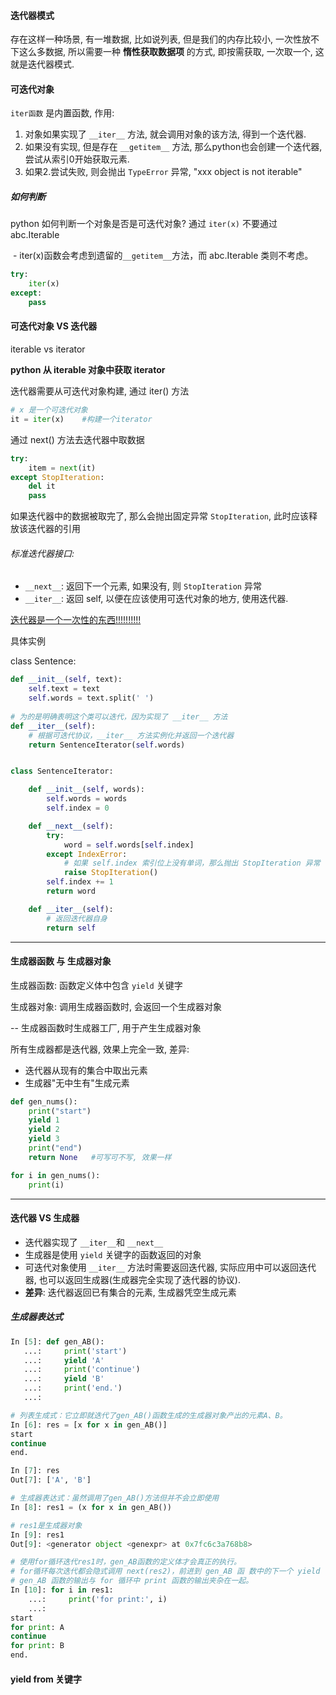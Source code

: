 #### 迭代器模式

存在这样一种场景, 有一堆数据, 比如说列表, 但是我们的内存比较小, 一次性放不下这么多数据, 所以需要一种 **惰性获取数据项** 的方式, 即按需获取, 一次取一个, 这就是迭代器模式.



#### 可迭代对象



`iter函数` 是内置函数, 作用:

1. 对象如果实现了 `__iter__` 方法, 就会调用对象的该方法, 得到一个迭代器.
2. 如果没有实现, 但是存在 `__getitem__` 方法, 那么python也会创建一个迭代器, 尝试从索引0开始获取元素.
3. 如果2.尝试失败, 则会抛出 `TypeError` 异常, "xxx object is not iterable"



##### 如何判断

python 如何判断一个对象是否是可迭代对象? 通过 `iter(x)` 不要通过 abc.Iterable

​	- iter(x)函数会考虑到遗留的`__getitem__`方法，而 abc.Iterable 类则不考虑。

```python
try:
	iter(x)
except:
	pass
```



#### 可迭代对象 VS 迭代器

iterable vs iterator

**python 从 iterable 对象中获取 iterator**

迭代器需要从可迭代对象构建, 通过 iter() 方法

```python
# x 是一个可迭代对象
it = iter(x)    #构建一个iterator
```

通过 next() 方法去迭代器中取数据

```python
try:
	item = next(it)
except StopIteration:
    del it
	pass
```

如果迭代器中的数据被取完了, 那么会抛出固定异常 `StopIteration`, 此时应该释放该迭代器的引用

###### 标准迭代器接口:

- `__next__`: 返回下一个元素, 如果没有, 则 `StopIteration` 异常
- `__iter__`: 返回 self, 以便在应该使用可迭代对象的地方, 使用迭代器.

<u>迭代器是一个一次性的东西!!!!!!!!!!</u>



具体实例

class Sentence:

```python
def __init__(self, text):
    self.text = text
    self.words = text.split(' ')
    
# 为的是明确表明这个类可以迭代，因为实现了 __iter__ 方法
def __iter__(self):
    # 根据可迭代协议，__iter__ 方法实例化并返回一个迭代器
    return SentenceIterator(self.words)


class SentenceIterator:

    def __init__(self, words):
        self.words = words
        self.index = 0

    def __next__(self):
        try:
            word = self.words[self.index]
        except IndexError:
            # 如果 self.index 索引位上没有单词，那么抛出 StopIteration 异常
            raise StopIteration()
        self.index += 1
        return word

    def __iter__(self):
        # 返回迭代器自身
        return self
```





---

#### 生成器函数 与 生成器对象

生成器函数: 函数定义体中包含 `yield` 关键字

生成器对象: 调用生成器函数时, 会返回一个生成器对象

-- 生成器函数时生成器工厂, 用于产生生成器对象

所有生成器都是迭代器, 效果上完全一致, 差异:

- 迭代器从现有的集合中取出元素
- 生成器"无中生有"生成元素

```python
def gen_nums():
    print("start")
    yield 1
    yield 2
    yield 3
    print("end")
    return None   #可写可不写, 效果一样

for i in gen_nums():
    print(i)
```

---

#### 迭代器 VS 生成器

- 迭代器实现了 `__iter__`和 `__next__`
- 生成器是使用 `yield` 关键字的函数返回的对象
- 可迭代对象使用 `__iter__` 方法时需要返回迭代器, 实际应用中可以返回迭代器, 也可以返回生成器(生成器完全实现了迭代器的协议).
- **差异**: 迭代器返回已有集合的元素, 生成器凭空生成元素



##### 生成器表达式

```python
In [5]: def gen_AB():
   ...:     print('start')
   ...:     yield 'A'
   ...:     print('continue')
   ...:     yield 'B'
   ...:     print('end.')
   ...:

# 列表生成式：它立即就迭代了gen_AB()函数生成的生成器对象产出的元素A、B。
In [6]: res = [x for x in gen_AB()]
start
continue
end.

In [7]: res
Out[7]: ['A', 'B']

# 生成器表达式：虽然调用了gen_AB()方法但并不会立即使用
In [8]: res1 = (x for x in gen_AB())

# res1是生成器对象
In [9]: res1
Out[9]: <generator object <genexpr> at 0x7fc6c3a768b8>

# 使用for循环迭代res1时，gen_AB函数的定义体才会真正的执行。
# for循环每次迭代都会隐式调用 next(res2)，前进到 gen_AB 函 数中的下一个 yield 语句。
# gen_AB 函数的输出与 for 循环中 print 函数的输出夹杂在一起。
In [10]: for i in res1:
    ...:     print('for print:', i)
    ...:
start
for print: A
continue
for print: B
end.
```



#### yield from 关键字



